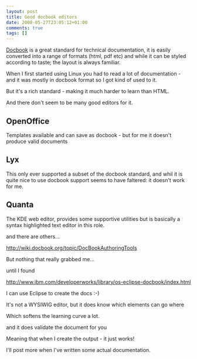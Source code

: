 ```yaml
---
layout: post
title: Good docbook editors
date: 2008-05-27T23:05:12+01:00
comments: true
tags: []
---
```


[Docbook](http://www.docbook.org/tdg5/en/html/docbook.html) is a great standard for technical documentation, it is easily converted into a range of formats (html, pdf etc) and while it can be styled according to taste; the layout is always familiar.

When I first started using Linux you had to read a lot of documentation - and it was mostly in docbook format so I got kind of used to it.

But it's a rich standard - making it much harder to learn than HTML.

<!--more-->

And there don't seem to be many good editors for it.

## OpenOffice

Templates available and can save as docbook - but for me it doesn't produce valid documents

## Lyx

This only ever supported a subset of the docbook standard, and whil it is quite nice to use docbook support seems to have faltered: it doesn't work for me.

## Quanta

The KDE web editor, provides some supportive utilities but is basically a syntax highlighted text editor in this role.

and there are others...

http://wiki.docbook.org/topic/DocBookAuthoringTools

But nothing that really grabbed me...

until I found

http://www.ibm.com/developerworks/library/os-eclipse-docbook/index.html

I can use Eclipse to create the docs :-)

It's not a WYSIWIG editor, but it does know which elements can go where

Which softens the learning curve a lot.

and it does validate the document for you

Meaning that when I create the output - it just works!

I'll post more when I've written some actual documentation.
